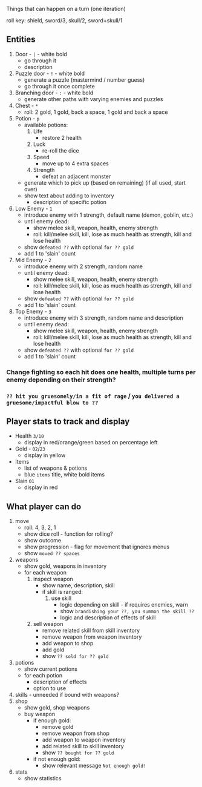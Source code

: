 Things that can happen on a turn (one iteration)

roll key: shield, sword/3, skull/2, sword+skull/1

## Entities
1. Door - `|` - white bold
   * go through it
   * description
2. Puzzle door - `!` - white bold
   * generate a puzzle (mastermind / number guess)
   * go through it once complete
3. Branching door - `:` - white bold
   * generate other paths with varying enemies and puzzles
4. Chest - `*`
   * roll: 2 gold, 1 gold, back a space, 1 gold and back a space
5. Potion - `p`
   * available potions:
     1. Life
        * restore 2 health
     2. Luck
        * re-roll the dice
     3. Speed
        * move up to 4 extra spaces
     4. Strength
        * defeat an adjacent monster
   * generate which to pick up (based on remaining) (if all used, start over)
   * show text about adding to inventory
     * description of specific potion
6. Low Enemy - `1`
   * introduce enemy with 1 strength, default name (demon, goblin, etc.)
   * until enemy dead:
     * show melee skill, weapon, health, enemy strength
     * roll: kill/melee skill, kill, lose as much health as strength, kill and lose health
   * show `defeated ??` with optional `for ?? gold`
   * add 1 to 'slain' count
7. Mid Enemy - `2`
   * introduce enemy with 2 strength, random name
   * until enemy dead:
     * show melee skill, weapon, health, enemy strength
     * roll: kill/melee skill, kill, lose as much health as strength, kill and lose health
   * show `defeated ??` with optional `for ?? gold`
   * add 1 to 'slain' count
8. Top Enemy - `3`
   * introduce enemy with 3 strength, random name and description
   * until enemy dead:
      * show melee skill, weapon, health, enemy strength
      * roll: kill/melee skill, kill, lose as much health as strength, kill and lose health
   * show `defeated ??` with optional `for ?? gold`
   * add 1 to 'slain' count

### Change fighting so each hit does one health, multiple turns per enemy depending on their strength?
### `?? hit you gruesomely/in a fit of rage` / `you delivered a gruesome/impactful blow to ??` 


## Player stats to track and display
* Health `3/10`
    * display in red/orange/green based on percentage left
* Gold - `02`/`23`
    * display in yellow
* Items
    * list of weapons & potions
    * blue `items` title, white bold items
* Slain `01`
    * display in red

## What player can do
1. move
    * roll: 4, 3, 2, 1 
    * show dice roll - function for rolling?
    * show outcome
    * show progression - flag for movement that ignores menus
    * show `moved ?? spaces`
2. weapons
    * show gold, weapons in inventory
    * for each weapon
        1. inspect weapon
           * show name, description, skill
           * if skill is ranged:
             1. use skill
                * logic depending on skill - if requires enemies, warn 
                * show `brandishing your ??, you summon the skill ??`
                * logic and description of effects of skill
        2. sell weapon
            * remove related skill from skill inventory
            * remove weapon from weapon inventory
            * add weapon to shop
            * add gold
            * show `?? sold for ?? gold`
3. potions
   * show current potions
   * for each potion
     * description of effects
     * option to use
4. skills - unneeded if bound with weapons?
5. shop
    * show gold, shop weapons
    * buy weapon
       * if enough gold:
         * remove gold
         * remove weapon from shop
         * add weapon to weapon inventory
         * add related skill to skill inventory
         * show `?? bought for ?? gold`
       * if not enough gold:
         * show relevant message `Not enough gold!`
6. stats
   * show statistics